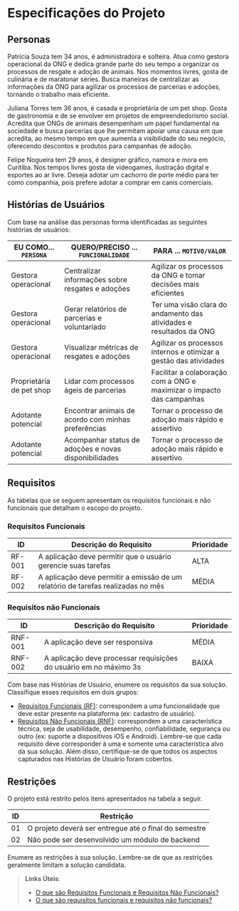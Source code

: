 # Especificações do Projeto

## Personas

Patrícia Souza tem 34 anos, é administradora e solteira. Atua como gestora operacional da ONG e dedica grande parte do seu tempo a organizar os processos de resgate e adoção de animais. Nos momentos livres, gosta de culinária e de maratonar séries. Busca maneiras de centralizar as informações da ONG para agilizar os processos de parcerias e adoções, tornando o trabalho mais eficiente.

Juliana Torres tem 36 anos, é casada e proprietária de um pet shop. Gosta de gastronomia e de se envolver em projetos de empreendedorismo social. Acredita que ONGs de animais desempenham um papel fundamental na sociedade e busca parcerias que lhe permitam apoiar uma causa em que acredita, ao mesmo tempo em que aumenta a visibilidade do seu negócio, oferecendo descontos e produtos para campanhas de adoção.

Felipe Nogueira tem 29 anos, é designer gráfico, namora e mora em Curitiba. Nos tempos livres gosta de videogames, ilustração digital e esportes ao ar livre. Deseja adotar um cachorro de porte médio para ter como companhia, pois prefere adotar a comprar em canis comerciais.

## Histórias de Usuários

Com base na análise das personas forma identificadas as seguintes histórias de usuários:

| EU COMO... `PERSONA`     | QUERO/PRECISO ... `FUNCIONALIDADE`                    | PARA ... `MOTIVO/VALOR`                                               |
| ------------------------ | ----------------------------------------------------- | --------------------------------------------------------------------- |
| Gestora operacional      | Centralizar informações sobre resgates e adoções      | Agilizar os processos da ONG e tomar decisões mais eficientes         |
| Gestora operacional      | Gerar relatórios de parcerias e voluntariado          | Ter uma visão clara do andamento das atividades e resultados da ONG   |
| Gestora operacional      | Visualizar métricas de resgates e adoções             | Agilizar os processos internos e otimizar a gestão das atividades     |
| Proprietária de pet shop | Lidar com processos ágeis de parcerias                | Facilitar a colaboração com a ONG e maximizar o impacto das campanhas |
| Adotante potencial       | Encontrar animais de acordo com minhas preferências   | Tornar o processo de adoção mais rápido e assertivo                   |
| Adotante potencial       | Acompanhar status de adoções e novas disponibilidades | Tornar o processo de adoção mais rápido e assertivo                   |

## Requisitos

As tabelas que se seguem apresentam os requisitos funcionais e não funcionais que detalham o escopo do projeto.

### Requisitos Funcionais

| ID     | Descrição do Requisito                                                           | Prioridade |
| ------ | -------------------------------------------------------------------------------- | ---------- |
| RF-001 | A aplicação deve permitir que o usuário gerencie suas tarefas                    | ALTA       |
| RF-002 | A aplicação deve permitir a emissão de um relatório de tarefas realizadas no mês | MÉDIA      |

### Requisitos não Funcionais

| ID      | Descrição do Requisito                                            | Prioridade |
| ------- | ----------------------------------------------------------------- | ---------- |
| RNF-001 | A aplicação deve ser responsiva                                   | MÉDIA      |
| RNF-002 | A aplicação deve processar requisições do usuário em no máximo 3s | BAIXA      |

Com base nas Histórias de Usuário, enumere os requisitos da sua solução. Classifique esses requisitos em dois grupos:

- [Requisitos Funcionais
  (RF)](https://pt.wikipedia.org/wiki/Requisito_funcional):
  correspondem a uma funcionalidade que deve estar presente na
  plataforma (ex: cadastro de usuário).
- [Requisitos Não Funcionais
  (RNF)](https://pt.wikipedia.org/wiki/Requisito_n%C3%A3o_funcional):
  correspondem a uma característica técnica, seja de usabilidade,
  desempenho, confiabilidade, segurança ou outro (ex: suporte a
  dispositivos iOS e Android).
  Lembre-se que cada requisito deve corresponder à uma e somente uma
  característica alvo da sua solução. Além disso, certifique-se de que
  todos os aspectos capturados nas Histórias de Usuário foram cobertos.

## Restrições

O projeto está restrito pelos itens apresentados na tabela a seguir.

| ID  | Restrição                                             |
| --- | ----------------------------------------------------- |
| 01  | O projeto deverá ser entregue até o final do semestre |
| 02  | Não pode ser desenvolvido um módulo de backend        |

Enumere as restrições à sua solução. Lembre-se de que as restrições geralmente limitam a solução candidata.

> **Links Úteis**:
>
> - [O que são Requisitos Funcionais e Requisitos Não Funcionais?](https://codificar.com.br/requisitos-funcionais-nao-funcionais/)
> - [O que são requisitos funcionais e requisitos não funcionais?](https://analisederequisitos.com.br/requisitos-funcionais-e-requisitos-nao-funcionais-o-que-sao/)
